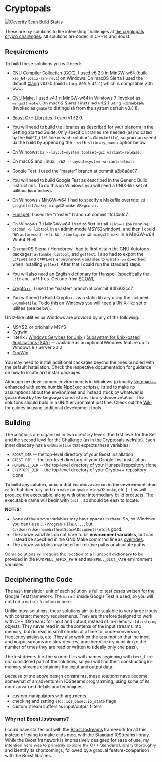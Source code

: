 # Cryptopals

<a href="https://scan.coverity.com/projects/tanzislam-cryptopals">
  <img alt="Coverity Scan Build Status"
       src="https://scan.coverity.com/projects/10143/badge.svg"/>
</a>

These are my solutions to the interesting challenges at [the cryptopals crypto
challenges](https://cryptopals.com). All solutions are coded in C++14 and Boost.

## Requirements

To build these solutions you will need:
 - [GNU Compiler Collection (GCC)](https://gcc.gnu.org/). I used v6.2.0 in
   [MinGW-w64](https://mingw-w64.org/doku.php) (build `x86_64-posix-seh-rev1`)
   on Windows. On macOS Sierra I used the default [Clang](http://clang.llvm.org)
   v8.0.0 (build `clang-800.0.42.1`) which is compatible with GCC.

 - [GNU Make](https://www.gnu.org/software/make/). I used v4.1 in MinGW-w64 in
   Windows 7 (invoked as `mingw32-make`). On macOS Sierra I installed v4.2.1
   using [Homebrew](http://brew.sh) (invoked as `gmake` to distinguish from the
   system default v3.8.1).

 - [Boost C++ Libraries](http://www.boost.org/). I used v1.62.0.
  - You will need to build the libraries as described for your platform in the
    Getting Started Guide. Only specific libraries are needed (as indicated by
    the `BOOST_LIBS` line in each solution's `GNUmakefile`), so you can speed up
    the build by appending the `--with-<library_name>` option below.
  - On Windows: `b2 --layout=system toolset=gcc variant=release`.
  - On macOS and Linux: `./b2 --layout=system variant=release`.

 - [Google Test](https://github.com/google/googletest/). I used the "master"
   branch at commit a2b8a8e07.
  - You will need to build Google Test as described in the Generic Build
    Instructions. To do this on Windows you will need a UNIX-like set of
    utilities (see below).
  - On Windows / MinGW-w64 I had to specify a Makefile override:
    `cd googletest/make; mingw32-make AR=gcc-ar`.

 - [Hunspell](https://hunspell.github.io/). I used the "master" branch at commit
   1fc14b0c7.
  - On Windows 7 / MinGW-w64 I had to first install `libtool` (by running
    `pacman -S libtool` in an admin-mode MSYS2 window), and then I could run
    `autoreconf -vfi && ./configure && mingw32-make` in a MinGW-w64 Win64 Shell.
  - On macOS Sierra / Homebrew I had to first obtain the GNU Autotools packages:
    `automake`, `libtool`, and `gettext`. I also had to export the `LDFLAGS` and
    `CPPFLAGS` environment variables to what `brew` specified when installing
    `gettext`. After that I could run the standard steps.
  - You will also need an English dictionary for Hunspell (specifically the
    `.dic` and `.aff` files. Get one from [SCOWL](http://wordlist.aspell.net/).

 - [Crypto++](http://www.cryptopp.com/). I used the "master" branch at commit
   84b602cc7.
  - You will need to Build Crypto++ as a static library using the included
    `GNUmakefile`. To do this on Windows you will need a UNIX-like set of
    utilites (see below).

UNIX-like utilities on Windows are provided by any of the following:
 - [MSYS2](http://msys2.github.io/), or originally [MSYS](http://www.mingw.org/)
 - [Cygwin](https://www.cygwin.com/)
 - Interix / [Windows Services for Unix](
   https://technet.microsoft.com/en-gb/library/bb463212.aspx) / [Subsystem for
   Unix-based Applications (SUA)](
   https://msdn.microsoft.com/en-us/library/cc772343(v=ws.11).aspx) --
   available as an optional Windows feature up to Windows 8 / Server 2012
 - [GnuWin](http://gnuwin32.sourceforge.net/)

You may need to install additional packages beyond the ones bundled with the
default installation. Check the respective documentation for guidance on how to
locate and install packages.

Although my development environment is in Windows (primarily [Notepad++](
https://notepad-plus-plus.org/) enhanced with some humble [NppExec](
https://sourceforge.net/projects/npp-plugins/files/NppExec/) scripts), I tried
to make no assumptions about the environment and instead stuck by whatever is
guaranteed by the language standard and library documentation. The solutions
should build in a UNIX environment just fine. Check out the [Wiki](
https://github.com/tanzislam/cryptopals/wiki) for guides to using additional
development tools.

## Building

The solutions are organized in two directory levels: the first level for the Set
and the second level for the Challenge (as in the Cryptopals website). Each
inner directory has a `GNUmakefile` that expects these variables:
 - `BOOST_DIR` -- the top-level directory of your Boost installation
 - `GTEST_DIR` -- the top-level directory of your Google Test installation
 - `HUNSPELL_DIR` -- the top-level directory of your Hunspell repository clone
 - `CRYPTOPP_DIR` -- the top-level directory of your Crypto++ repository clone

To build any solution, ensure that the above are set in the environment, then
`cd` to that directory and run `make` (or `gmake`, `mingw32-make`, etc.). This
will produce the executable, along with other intermediary build products. The
executable name will begin with `test_`, so should be easy to locate.

**NOTES:**
 - None of the above variables may have spaces in them. So, on Windows you can't
   use `C:\Program Files\...`, but `C:\Users\UsernameWithoutSpace\Documents\etc`
   is good.
 - The above variables do not have to be **environment variables**, but can
   instead be specified in the GNU Make command line as [overrides](
   https://www.gnu.org/software/make/manual/make.html#Overriding).
 - The above variables may be either relative paths or absolute paths.

Some solutions will require the location of a Hunspell dictionary to be provided
in the `HUNSPELL_AFFIX_PATH` and `HUNSPELL_DICT_PATH` environment variables.

## Deciphering the Code

The `main` translation unit of each solution is full of test cases written for
the Google Test framework. The `main()` inside Google Test is used, so you will
not find a `main()` function in here.

Unlike most solutions, these solutions aim to be scalable to very large inputs
with constant memory requirements. They are therefore designed to work with C++
IOStreams for input and output, instead of in-memory `std::string` objects. They
never read in _all_ the contents of the input streams into memory, but do read
in small chunks at a time for code-conversion, frequency analysis, etc. They
also work on the assumption that the input and output streams are slow devices,
and therefore try to minimize the number of times they are read or written to
(ideally only one pass).

The test drivers (i.e. the source files with names beginning with `test_`) are
_not_ considered part of the solutions, so you will find them constructing
in-memory streams containing the input and output data.

Because of the above design constraints, these solutions have become somewhat of
an adventure in IOStreams programming, using some of its more advanced details
and techniques:
 - custom manipulators with arguments
 - checking and setting `std::ios_base::io_state` flags
 - custom stream buffers as input/output filters

### Why not Boost.Iostreams?

I could have started out with the [Boost.Iostreams](
http://www.boost.org/doc/libs/release/libs/iostreams/) framework for all this,
instead of trying to make ends meet with the Standard IOStreams library. While
the Boost framework is impressively designed for ease of use, my intention here
was to primarily explore the C++ Standard Library thoroughly and identify its
shortcomings, followed by a gradual feature-comparison with the Boost libraries.
